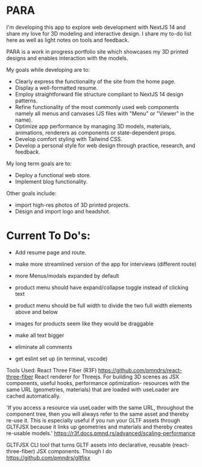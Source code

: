 # PARA

I'm developing this app to explore web development with NextJS 14 and share my love for 3D modeling and interactive design. I share my to-do list here as well as light notes on tools and feedback.

PARA is a work in progress portfolio site which showcases my 3D printed designs and enables interaction with the models.

My goals while developing are to:
- Clearly express the functionality of the site from the home page. 
- Display a well-formatted resume. 
- Employ straightforward file structure compliant to NextJS 14 design patterns.
- Refine functionality of the most commonly used web components namely all menus and canvases (JS files with "Menu" or  "Viewer" in the name).
- Optimize app performance by managing 3D models, materials, animations, renderers as components or state-dependent props.
- Develop comfort styling with Tailwind CSS.
- Develop a personal style for web design through practice, research, and feedback.

My long term goals are to: 
- Deploy a functional web store.
- Implement blog functionality.

Other goals include: 
- import high-res photos of 3D printed projects.
- Design and import logo and headshot.

# Current To Do's: 
- Add resume page and route.
- make more streamlined version of the app for interviews (different route)
- more Menus/modals expanded by default
- product menu should have expand/collapse toggle instead of clicking text
- product menu should be full width to divide the two full width elements above and below
- images for products seem like they would be draggable
- make all text bigger

- eliminate all comments
- get eslint set up (in terminal, vscode)

Tools Used: 
React Three Fiber (R3F)
https://github.com/pmndrs/react-three-fiber
React renderer for Threejs. For building 3D scenes as JSX components, useful hooks, performance optimization- resources with the same URL (geometries, materials) that are loaded with useLoader are cached automatically.

'If you access a resource via useLoader with the same URL, throughout the component tree, then you will always refer to the same asset and thereby re-use it. This is especially useful if you run your GLTF assets through GLTFJSX because it links up geometries and materials and thereby creates re-usable models.'
https://r3f.docs.pmnd.rs/advanced/scaling-performance


GLTFJSX
CLI tool that turns GLTF assets into declarative, reusable (react-three-fiber) JSX components. Though I do 
https://github.com/pmndrs/gltfjsx